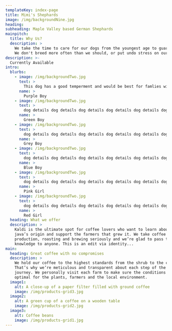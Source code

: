 ```yaml
---
templateKey: index-page
title: Mimi's Shephards
image: /img/backgroundNine.jpg
heading: 
subheading: Maple Valley based German Shephards
mainpitch:
  title: Why Us?
  description: >
    We take the time to care for our dogs from the youngest age to guaruntee that they are as healthy as can be. 
    We don't breed more often than we should, or put undo stress on our mom dogs. We love each and every pup we see, and take care of them to ensure when they go to their new homes they will have the best possible chance for happiness.
description: >-
  Currently Available
intro:
  blurbs:
    - image: /img/backgroundTwo.jpg
      text: >
        This dog has a good temperment and would be best for famlies with children.
      name: >
        Purple Boy
    - image: /img/backgroundTwo.jpg
      text: >
        dog details dog details dog details dog details dog details dog details
      name: >
        Green Boy
    - image: /img/backgroundTwo.jpg
      text: >
        dog details dog details dog details dog details dog details dog details
      name: >
        Grey Boy
    - image: /img/backgroundTwo.jpg
      text: >
        dog details dog details dog details dog details dog details dog details
      name: >
        Blue Boy
    - image: /img/backgroundTwo.jpg
      text: >
        dog details dog details dog details dog details dog details dog details
      name: >
        Pink Girl
    - image: /img/backgroundTwo.jpg
      text: >
        dog details dog details dog details dog details dog details dog details
      name: >
        Red Girl
  heading: What we offer
  description: >
    Kaldi is the ultimate spot for coffee lovers who want to learn about their
    java’s origin and support the farmers that grew it. We take coffee
    production, roasting and brewing seriously and we’re glad to pass that
    knowledge to anyone. This is an edit via identity...
main:
  heading: Great coffee with no compromises
  description: >
    We hold our coffee to the highest standards from the shrub to the cup.
    That’s why we’re meticulous and transparent about each step of the coffee’s
    journey. We personally visit each farm to make sure the conditions are
    optimal for the plants, farmers and the local environment.
  image1:
    alt: A close-up of a paper filter filled with ground coffee
    image: /img/products-grid3.jpg
  image2:
    alt: A green cup of a coffee on a wooden table
    image: /img/products-grid2.jpg
  image3:
    alt: Coffee beans
    image: /img/products-grid1.jpg
---
```

